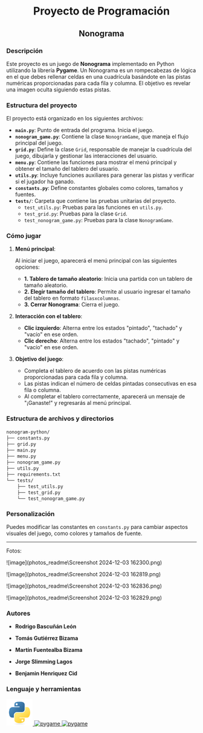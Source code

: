 <h1 align="center">Proyecto de Programación</h1>

<h2 align="center">  Nonograma </h2>

### Descripción

Este proyecto es un juego de **Nonograma** implementado en Python utilizando la librería **Pygame**. Un Nonograma es un rompecabezas de lógica en el que debes rellenar celdas en una cuadrícula basándote en las pistas numéricas proporcionadas para cada fila y columna. El objetivo es revelar una imagen oculta siguiendo estas pistas.

### Estructura del proyecto

El proyecto está organizado en los siguientes archivos:

- **`main.py`**: Punto de entrada del programa. Inicia el juego.
- **`nonogram_game.py`**: Contiene la clase `NonogramGame`, que maneja el flujo principal del juego.
- **`grid.py`**: Define la clase `Grid`, responsable de manejar la cuadrícula del juego, dibujarla y gestionar las interacciones del usuario.
- **`menu.py`**: Contiene las funciones para mostrar el menú principal y obtener el tamaño del tablero del usuario.
- **`utils.py`**: Incluye funciones auxiliares para generar las pistas y verificar si el jugador ha ganado.
- **`constants.py`**: Define constantes globales como colores, tamaños y fuentes.
- **`tests/`**: Carpeta que contiene las pruebas unitarias del proyecto.
    - `test_utils.py`: Pruebas para las funciones en `utils.py`.
    - `test_grid.py`: Pruebas para la clase `Grid`.
    - `test_nonogram_game.py`: Pruebas para la clase `NonogramGame`.

### Cómo jugar

1. **Menú principal**:

   Al iniciar el juego, aparecerá el menú principal con las siguientes opciones:

    - **1. Tablero de tamaño aleatorio**: Inicia una partida con un tablero de tamaño aleatorio.
    - **2. Elegir tamaño del tablero**: Permite al usuario ingresar el tamaño del tablero en formato `filasxcolumnas`.
    - **3. Cerrar Nonograma**: Cierra el juego.

2. **Interacción con el tablero**:

    - **Clic izquierdo**: Alterna entre los estados "pintado", "tachado" y "vacío" en ese orden.
    - **Clic derecho**: Alterna entre los estados "tachado", "pintado" y "vacío" en ese orden.

3. **Objetivo del juego**:

    - Completa el tablero de acuerdo con las pistas numéricas proporcionadas para cada fila y columna.
    - Las pistas indican el número de celdas pintadas consecutivas en esa fila o columna.
    - Al completar el tablero correctamente, aparecerá un mensaje de "¡Ganaste!" y regresarás al menú principal.

### Estructura de archivos y directorios

```
nonogram-python/
├── constants.py
├── grid.py
├── main.py
├── menu.py
├── nonogram_game.py
├── utils.py
├── requirements.txt
└── tests/
    ├── test_utils.py
    ├── test_grid.py
    └── test_nonogram_game.py
```

### Personalización

Puedes modificar las constantes en `constants.py` para cambiar aspectos visuales del juego, como colores y tamaños de fuente.

---


Fotos:

![image](photos_readme\Screenshot 2024-12-03 162300.png)

![image](photos_readme\Screenshot 2024-12-03 162819.png)

![image](photos_readme\Screenshot 2024-12-03 162836.png)

![image](photos_readme\Screenshot 2024-12-03 162829.png)

### Autores
<p align="left">
</p>

- **Rodrigo Bascuñán León**

- **Tomás Gutiérrez Bizama**

- **Martín Fuentealba Bizama**

- **Jorge Slimming Lagos**

- **Benjamin Henriquez Cid**

  
### Lenguaje y herramientas
<p align="left"> 
    <a href="https://www.python.org" target="_blank" rel="noreferrer">
        <img src="https://raw.githubusercontent.com/devicons/devicon/master/icons/python/python-original.svg" alt="python" width="70" height="70"/>
    </a> 
    <a href="https://www.pygame.org" target="_blank" rel="noreferrer">
        <img src="https://upload.wikimedia.org/wikipedia/commons/b/be/Pygame_logo.svg" alt="pygame" width="200" height="70"/>
    </a>
    <a href="https://www.pygame.org" target="_blank" rel="noreferrer">
        <img src="https://upload.wikimedia.org/wikipedia/commons/b/ba/Pytest_logo.svg" alt="pygame" width="100" height="70"/>
    </a>
</p>

